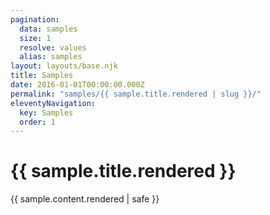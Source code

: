 ```yaml
---
pagination:
  data: samples
  size: 1
  resolve: values
  alias: samples
layout: layouts/base.njk
title: Samples
date: 2016-01-01T00:00:00.000Z
permalink: "samples/{{ sample.title.rendered | slug }}/"
eleventyNavigation:
  key: Samples
  order: 1
---
```


<h1>{{ sample.title.rendered }}</h1>
<div class="mainContent">
    {{ sample.content.rendered | safe }}
</div>
